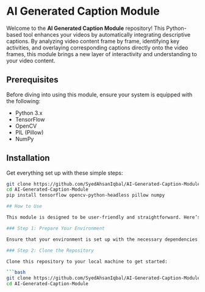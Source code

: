 # AI Generated Caption Module

Welcome to the **AI Generated Caption Module** repository! This Python-based tool enhances your videos by automatically integrating descriptive captions. By analyzing video content frame by frame, identifying key activities, and overlaying corresponding captions directly onto the video frames, this module brings a new layer of interactivity and understanding to your video content.

## Prerequisites

Before diving into using this module, ensure your system is equipped with the following:
- Python 3.x
- TensorFlow
- OpenCV
- PIL (Pillow)
- NumPy

## Installation

Get everything set up with these simple steps:

```bash
git clone https://github.com/SyedAhsanIqbal/AI-Generated-Caption-Module.git
cd AI-Generated-Caption-Module
pip install tensorflow opencv-python-headless pillow numpy

## How to Use

This module is designed to be user-friendly and straightforward. Here’s how you can start adding dynamic captions to your videos:

### Step 1: Prepare Your Environment

Ensure that your environment is set up with the necessary dependencies. If not already installed, you can install them using the commands provided in the Installation section.

### Step 2: Clone the Repository

Clone this repository to your local machine to get started:

```bash
git clone https://github.com/SyedAhsanIqbal/AI-Generated-Caption-Module.git
cd AI-Generated-Caption-Module


